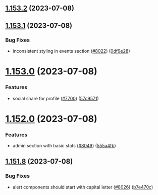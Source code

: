 ## [1.153.2](https://github.com/EddieHubCommunity/LinkFree/compare/v1.153.1...v1.153.2) (2023-07-08)



## [1.153.1](https://github.com/EddieHubCommunity/LinkFree/compare/v1.153.0...v1.153.1) (2023-07-08)


### Bug Fixes

* inconsistent styling in events section ([#8022](https://github.com/EddieHubCommunity/LinkFree/issues/8022)) ([0df9e28](https://github.com/EddieHubCommunity/LinkFree/commit/0df9e288a9fb060bdb4a5c08fc2a45ac864ea826))



# [1.153.0](https://github.com/EddieHubCommunity/LinkFree/compare/v1.152.0...v1.153.0) (2023-07-08)


### Features

* social share for profile ([#7700](https://github.com/EddieHubCommunity/LinkFree/issues/7700)) ([57c9571](https://github.com/EddieHubCommunity/LinkFree/commit/57c9571046ef02cca77bffd4a9c0722b1d68693f))



# [1.152.0](https://github.com/EddieHubCommunity/LinkFree/compare/v1.151.8...v1.152.0) (2023-07-08)


### Features

* admin section with basic stats ([#8049](https://github.com/EddieHubCommunity/LinkFree/issues/8049)) ([555a4fb](https://github.com/EddieHubCommunity/LinkFree/commit/555a4fb6925427aa630569caa76c5040258a2fe6))



## [1.151.8](https://github.com/EddieHubCommunity/LinkFree/compare/v1.151.7...v1.151.8) (2023-07-08)


### Bug Fixes

* alert components should start with capital letter ([#8026](https://github.com/EddieHubCommunity/LinkFree/issues/8026)) ([b7e470c](https://github.com/EddieHubCommunity/LinkFree/commit/b7e470cf3bd0f67601548ca2bcae6f1233810c91))



